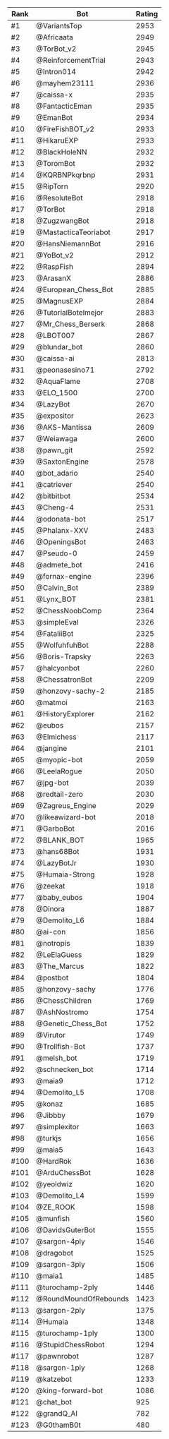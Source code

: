 Rank|Bot|Rating
---|---|---
#1|@VariantsTop|2953
#2|@Africaata|2949
#3|@TorBot_v2|2945
#4|@ReinforcementTrial|2943
#5|@Intron014|2942
#6|@mayhem23111|2936
#7|@caissa-x|2935
#8|@FantacticEman|2935
#9|@EmanBot|2934
#10|@FireFishBOT_v2|2933
#11|@HikaruEXP|2933
#12|@BlackHoleNN|2932
#13|@ToromBot|2932
#14|@KQRBNPkqrbnp|2931
#15|@RipTorn|2920
#16|@ResoluteBot|2918
#17|@TorBot|2918
#18|@ZugzwangBot|2918
#19|@MastacticaTeoriabot|2917
#20|@HansNiemannBot|2916
#21|@YoBot_v2|2912
#22|@RaspFish|2894
#23|@ArasanX|2886
#24|@European_Chess_Bot|2885
#25|@MagnusEXP|2884
#26|@TutorialBotelmejor|2883
#27|@Mr_Chess_Berserk|2868
#28|@LBOT007|2867
#29|@blundar_bot|2860
#30|@caissa-ai|2813
#31|@peonasesino71|2792
#32|@AquaFlame|2708
#33|@ELO_1500|2700
#34|@LazyBot|2670
#35|@expositor|2623
#36|@AKS-Mantissa|2609
#37|@Weiawaga|2600
#38|@pawn_git|2592
#39|@SaxtonEngine|2578
#40|@bot_adario|2540
#41|@catriever|2540
#42|@bitbitbot|2534
#43|@Cheng-4|2531
#44|@odonata-bot|2517
#45|@Phalanx-XXV|2483
#46|@OpeningsBot|2463
#47|@Pseudo-0|2459
#48|@admete_bot|2416
#49|@fornax-engine|2396
#50|@Calvin_Bot|2389
#51|@Lynx_BOT|2381
#52|@ChessNoobComp|2364
#53|@simpleEval|2326
#54|@FataliiBot|2325
#55|@WolfuhfuhBot|2288
#56|@Boris-Trapsky|2263
#57|@halcyonbot|2260
#58|@ChessatronBot|2209
#59|@honzovy-sachy-2|2185
#60|@matmoi|2163
#61|@HistoryExplorer|2162
#62|@eubos|2157
#63|@Elmichess|2117
#64|@jangine|2101
#65|@myopic-bot|2059
#66|@LeelaRogue|2050
#67|@jpg-bot|2039
#68|@redtail-zero|2030
#69|@Zagreus_Engine|2029
#70|@likeawizard-bot|2018
#71|@GarboBot|2016
#72|@BLANK_BOT|1965
#73|@hans68Bot|1931
#74|@LazyBotJr|1930
#75|@Humaia-Strong|1928
#76|@zeekat|1918
#77|@baby_eubos|1904
#78|@Dinora|1887
#79|@Demolito_L6|1884
#80|@ai-con|1856
#81|@notropis|1839
#82|@LeElaGuess|1829
#83|@The_Marcus|1822
#84|@postbot|1804
#85|@honzovy-sachy|1776
#86|@ChessChildren|1769
#87|@AshNostromo|1754
#88|@Genetic_Chess_Bot|1752
#89|@Virutor|1749
#90|@Trollfish-Bot|1737
#91|@melsh_bot|1719
#92|@schnecken_bot|1714
#93|@maia9|1712
#94|@Demolito_L5|1708
#95|@konaz|1685
#96|@Jibbby|1679
#97|@simplexitor|1663
#98|@turkjs|1656
#99|@maia5|1643
#100|@HardRok|1636
#101|@ArduChessBot|1628
#102|@yeoldwiz|1620
#103|@Demolito_L4|1599
#104|@ZE_ROOK|1598
#105|@munfish|1560
#106|@DavidsGuterBot|1555
#107|@sargon-4ply|1546
#108|@dragobot|1525
#109|@sargon-3ply|1506
#110|@maia1|1485
#111|@turochamp-2ply|1446
#112|@RoundMoundOfRebounds|1423
#113|@sargon-2ply|1375
#114|@Humaia|1348
#115|@turochamp-1ply|1300
#116|@StupidChessRobot|1294
#117|@pawnrobot|1287
#118|@sargon-1ply|1268
#119|@katzebot|1233
#120|@king-forward-bot|1086
#121|@chat_bot|925
#122|@grandQ_AI|782
#123|@G0thamB0t|480
